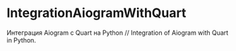 # IntegrationAiogramWithQuart
Интеграция Aiogram с Quart на Python // Integration of Aiogram with Quart in Python.
